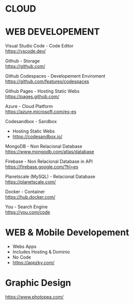 # CLOUD

# WEB DEVELOPEMENT

Visual Studio Code - Code Editor <br>
https://vscode.dev/

Github - Storage <br>
https://github.com/

Github Codespaces - Developement Enviroment <br>
https://github.com/features/codespaces

Github Pages - Hosting Static Webs <br>
https://pages.github.com/

Azure - Cloud Platform
<br>
https://azure.microsoft.com/es-es

Codesandbox - Sandbox
- Hosting Static Webs
- https://codesandbox.io/

MongoDB - Non Relacional Database <br>
https://www.mongodb.com/atlas/database

Firebase - Non Relacional Database in API <br>
https://firebase.google.com/?hl=es

Planetscale (MySQL) - Relacional Database <br>
https://planetscale.com/

Docker - Container <br>
https://hub.docker.com/

You - Search Engine <br>
https://you.com/code




# WEB & Mobile Developement
- Webs Apps
- Includes Hosting & Dominio
- No Code
- https://appzky.com/




# Graphic Design

https://www.photopea.com/
